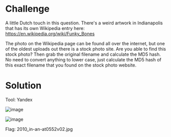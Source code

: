# Challenge

A little Dutch touch in this question. There's a weird artwork in Indianapolis that has its own Wikipedia entry here: https://en.wikipedia.org/wiki/Funky_Bones

The photo on the Wikipedia page can be found all over the internet, but one of the oldest uploads out there is a stock photo site. Are you able to find this stock photo? Then grab the original filename and calculate the MD5 hash. No need to convert anything to lower case, just calculate the MD5 hash of this exact filename that you found on the stock photo website.

# Solution

Tool: Yandex

![image](https://user-images.githubusercontent.com/81070073/121120344-38817580-c7d2-11eb-85e5-50a6c5227092.png)

![image](https://user-images.githubusercontent.com/81070073/121120373-446d3780-c7d2-11eb-939a-db07c8ecf44c.png)

Flag: 2010_in-an-at0552v02.jpg
